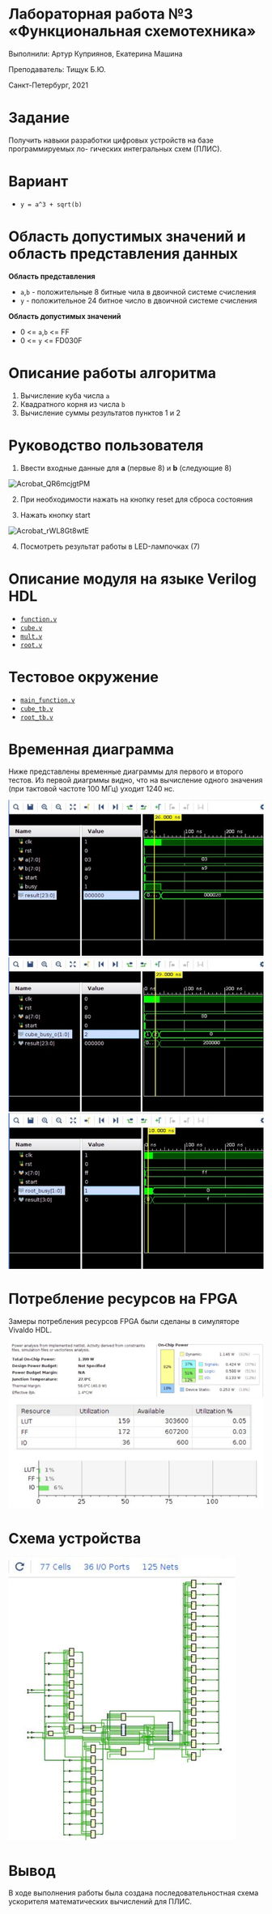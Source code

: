 # Лабораторная работа №3 &laquo;Функциональная схемотехника&raquo;

Выполнили: Артур Куприянов, Екатерина Машина

Преподаватель: Тищук Б.Ю.

Санкт-Петербург, 2021

Задание
=======

Получить навыки разработки цифровых устройств на базе программируемых ло-
гических интегральных схем (ПЛИС).


Вариант
=======

* `y = a^3 + sqrt(b)`

Область допустимых значений и область представления данных
===================

**Область представления**

* `a`,`b` - положительные 8 битные чила в двоичной системе счисления
* `y` - положительное 24 битное число в двоичной системе счисления 

**Область допустимых значений**

* 0 <= `a`,`b` <= FF
* 0 <= `y` <= FD030F


Описание работы алгоритма
===================

1. Вычисление куба числа `a`
2. Квадратного корня из числа `b`
3. Вычисление суммы результатов пунктов 1 и 2

Руководство пользователя
========================

1. Ввести входные данные для **a** (первые 8) и **b** (следующие 8)

![Acrobat_QR6mcjgtPM](https://i.imgur.com/5cDtOmM.png)

2. При необходимости нажать на кнопку reset для сброса состояния

3. Нажать кнопку start

![Acrobat_rWL8Gt8wtE](https://i.imgur.com/zJazdHE.png)

4. Посмотреть результат работы в LED-лампочках (7)

Описание модуля на языке Verilog HDL
====================================
* <a href="./src/function.v">`function.v`</a>
* <a href="./src/cube.v">`cube.v`</a>
* <a href="./src/mult.v">`mult.v`</a>
* <a href="./src/root.v">`root.v`</a>

Тестовое окружение
==================
* <a href="./test/main_function.v">`main_function.v`</a>
* <a href="./test/cube_tb.v">`cube_tb.v`</a>
* <a href="./test/root_tb.v">`root_tb.v`</a>

Временная диаграмма
===================
Ниже представлены временные диаграммы для первого и второго тестов. Из первой диагрммы видно, что на вычисление одного значения (при тактовой частоте 100 МГц) уходит 1240 нс.

![](./images/main_test.jpg)
![](./images/cube_test.jpg)
![](./images/sqrt_test.jpg)

Потребление ресурсов на FPGA
============================

Замеры потребления ресурсов FPGA были сделаны в симуляторе Vivaldo HDL.

![](./images/power.png)
![](./images/resourse_u.png)

Схема устройства
========================

![](./images/schema.png)

Вывод
=====

В ходе выполнения работы была создана последовательностная схема ускорителя математических вычислений для ПЛИС.
